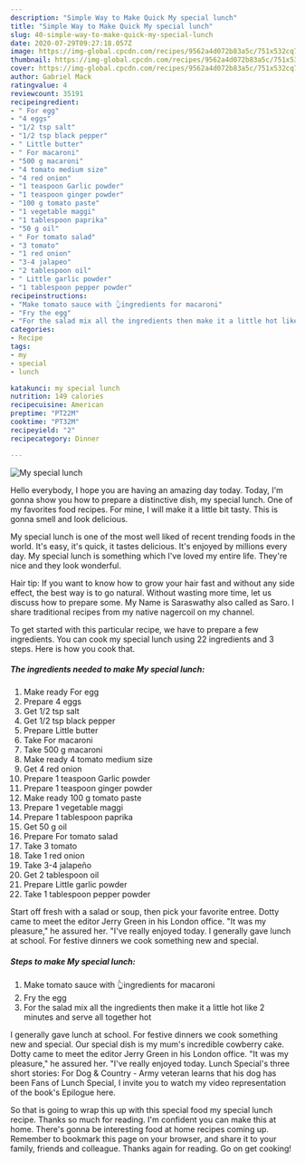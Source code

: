 ```yaml
---
description: "Simple Way to Make Quick My special lunch"
title: "Simple Way to Make Quick My special lunch"
slug: 40-simple-way-to-make-quick-my-special-lunch
date: 2020-07-29T09:27:18.057Z
image: https://img-global.cpcdn.com/recipes/9562a4d072b83a5c/751x532cq70/my-special-lunch-recipe-main-photo.jpg
thumbnail: https://img-global.cpcdn.com/recipes/9562a4d072b83a5c/751x532cq70/my-special-lunch-recipe-main-photo.jpg
cover: https://img-global.cpcdn.com/recipes/9562a4d072b83a5c/751x532cq70/my-special-lunch-recipe-main-photo.jpg
author: Gabriel Mack
ratingvalue: 4
reviewcount: 35191
recipeingredient:
- " For egg"
- "4 eggs"
- "1/2 tsp salt"
- "1/2 tsp black pepper"
- " Little butter"
- " For macaroni"
- "500 g macaroni"
- "4 tomato medium size"
- "4 red onion"
- "1 teaspoon Garlic powder"
- "1 teaspoon ginger powder"
- "100 g tomato paste"
- "1 vegetable maggi"
- "1 tablespoon paprika"
- "50 g oil"
- " For tomato salad"
- "3 tomato"
- "1 red onion"
- "3-4 jalapeo"
- "2 tablespoon oil"
- " Little garlic powder"
- "1 tablespoon pepper powder"
recipeinstructions:
- "Make tomato sauce with 👆ingredients for macaroni"
- "Fry the egg"
- "For the salad mix all the ingredients then make it a little hot like 2 minutes and serve all together hot"
categories:
- Recipe
tags:
- my
- special
- lunch

katakunci: my special lunch 
nutrition: 149 calories
recipecuisine: American
preptime: "PT22M"
cooktime: "PT32M"
recipeyield: "2"
recipecategory: Dinner

---
```



![My special lunch](https://img-global.cpcdn.com/recipes/9562a4d072b83a5c/751x532cq70/my-special-lunch-recipe-main-photo.jpg)

Hello everybody, I hope you are having an amazing day today. Today, I'm gonna show you how to prepare a distinctive dish, my special lunch. One of my favorites food recipes. For mine, I will make it a little bit tasty. This is gonna smell and look delicious.

My special lunch is one of the most well liked of recent trending foods in the world. It's easy, it's quick, it tastes delicious. It's enjoyed by millions every day. My special lunch is something which I've loved my entire life. They're nice and they look wonderful.

Hair tip: If you want to know how to grow your hair fast and without any side effect, the best way is to go natural. Without wasting more time, let us discuss how to prepare some. My Name is Saraswathy also called as Saro. I share traditional recipes from my native nagercoil on my channel.


To get started with this particular recipe, we have to prepare a few ingredients. You can cook my special lunch using 22 ingredients and 3 steps. Here is how you cook that.

<!--inarticleads1-->

##### The ingredients needed to make My special lunch:

1. Make ready  For egg
1. Prepare 4 eggs
1. Get 1/2 tsp salt
1. Get 1/2 tsp black pepper
1. Prepare  Little butter
1. Take  For macaroni
1. Take 500 g macaroni
1. Make ready 4 tomato medium size
1. Get 4 red onion
1. Prepare 1 teaspoon Garlic powder
1. Prepare 1 teaspoon ginger powder
1. Make ready 100 g tomato paste
1. Prepare 1 vegetable maggi
1. Prepare 1 tablespoon paprika
1. Get 50 g oil
1. Prepare  For tomato salad
1. Take 3 tomato
1. Take 1 red onion
1. Take 3-4 jalapeño
1. Get 2 tablespoon oil
1. Prepare  Little garlic powder
1. Take 1 tablespoon pepper powder


Start off fresh with a salad or soup, then pick your favorite entree. Dotty came to meet the editor Jerry Green in his London office. &#34;It was my pleasure,&#34; he assured her. &#34;I&#39;ve really enjoyed today. I generally gave lunch at school. For festive dinners we cook something new and special. 

<!--inarticleads2-->

##### Steps to make My special lunch:

1. Make tomato sauce with 👆ingredients for macaroni
1. Fry the egg
1. For the salad mix all the ingredients then make it a little hot like 2 minutes and serve all together hot


I generally gave lunch at school. For festive dinners we cook something new and special. Our special dish is my mum&#39;s incredible cowberry cake. Dotty came to meet the editor Jerry Green in his London office. &#34;It was my pleasure,&#34; he assured her. &#34;I&#39;ve really enjoyed today. Lunch Special&#39;s three short stories: For Dog &amp; Country - Army veteran learns that his dog has been Fans of Lunch Special, I invite you to watch my video representation of the book&#39;s Epilogue here. 

So that is going to wrap this up with this special food my special lunch recipe. Thanks so much for reading. I'm confident you can make this at home. There's gonna be interesting food at home recipes coming up. Remember to bookmark this page on your browser, and share it to your family, friends and colleague. Thanks again for reading. Go on get cooking!
